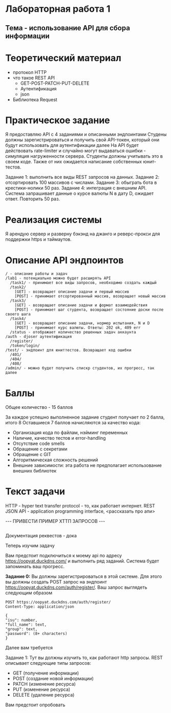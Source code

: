 # Лабораторная работа 1

## Тема - использование API для сбора информации

# Теоретический материал

- протокол HTTP
- что такое REST API
  - GET-POST-PATCH-PUT-DELETE
  - Аутентификация
  - json
- Библиотека Request

# Практическое задание

Я предоставляю API с 4 заданиями и описанными эндпоинтами
Студены должны зарегистрироваться и получить свой API-токен, который они будут 
использовать для аутентификации далее
На API будет действовать rate-limiter и случайно могут выдаваться ошибки - симуляция 
нагруженности сервера. Студенты должны учитывать это в своем коде. Также от них 
ожидается написание собственных юнит-тестов. 

Задание 1: выполнить все виды REST запросов на данных. 
Задание 2: отсортировать 100 массивов с числами. 
Задание 3: обыграть бота в крестики-нолики 50 раз. 
Задание 4: интеграция с внешним API. Система запрашивает данные о курсе валюты N в 
дату D, ожидает ответ. Повторить 50 раз. 

# Реализация системы

Я арендую сервер и разверну бэкэнд на джанго и реверс-прокси для поддержки https и 
таймаутов. 

# Описание API эндпоинтов

```
/ - описание работы и задач 
/lab1 - потенциально можно будет расширять API
  /task1/ - принимает все виды запросов, необходимо создать каждый
  /task2/
    [GET] - возвращает описание задачи и первый массив
    [POST] - принимает отсортированный массив, возвращает новый массив
  /task3/
    [GET] - возвращает описание задачи и формат взаимодействия
    [POST] - принимает шаг студента, возвращает состояние доски после своего шага
  /task4/
    [GET] - возвращает описание задачи, нормер испытания, N и D
    [POST] - принимает курс валюты. Ответы: 202 ok, 409 err
  /status - отображает количество решенных задач аккаунта
/auth - djoser аутентификация
  /register/
  /token/login/
/test/ - эндпоинт для юниттестов. Возвращает код ошибки
  /401/
  /404/
  /408/
/admin/ - можно будет получить спискр студентов, их прогресс, так далее
 ```

# Баллы

Общее количество - 15 баллов

За каждое успешно выполненное задание студент получает по 2 балла, итого 8
Оставшиеся 7 баллов начисляются за качество кода:

- Организация кода по файлам, нэйминг переменных
- Наличие, качество тестов и error-handling
- Отсутствие code smells
- Обращение с секретами
- Обращение с GIT
- Алгоритмическая сложность решений
- Внешние зависимости: эта работа не предполагает использование внешних библиотек

# Текст задачи

HTTP - hyper text transfer protocol - то, как работает интернет.
  REST
  JSON
API - application programming interface, <рассказать про апи>

--- ПРИВЕСТИ ПРИМЕР ХТТП ЗАПРОСОВ ---

```python

```

Документация реквестов - дока

Теперь изучим задачу

Вам предстоит подключиться к моему api по адресу https://oopyat.duckdns.com/ и 
выполнить ряд заданий. Система будет запоминать ваш прогресс. 

**Задание 0:**
Вы должны зарегистрироваться в этой системе. Для этого вы должны создать POST запрос 
на эндпоинт https://oopyat.duckdns.com/auth/register/. Ваш запрос выглядеть следующим 
образом
```http request
POST https://oopyat.duckdns.com/auth/register/
Content-Type: application/json

{
"isu": number,
"full_name": text,
"group": text,
"password": (8+ characters)
}
```

Далее вам требуется 

Задание 1:
Тут вы должны изучить то, как работают http запросы. REST описывает следующие типы 
запросов:
- GET (получение информации)
- POST (создание новой информации)
- PATCH (изменение ресурса)
- PUT (изменение ресурса)
- DELETE (удаление ресурса)

Вам предстоит опробовать